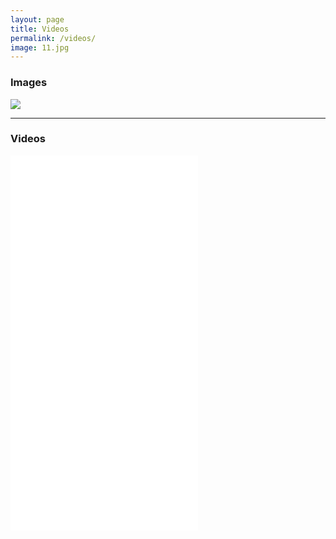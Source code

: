 ```yaml
---
layout: page
title: Videos
permalink: /videos/
image: 11.jpg    
---
```


### Images

![]({{site.baseurl}}/img/00.jpg)

***

### Videos

<iframe src="{{site.baseurl}}/img/01.mp4" frameborder="0" allowfullscreen></iframe>
<iframe src="{{site.baseurl}}/img/02.mp4" frameborder="0" allowfullscreen></iframe>  
<iframe src="{{site.baseurl}}/img/03.mp4" frameborder="0" allowfullscreen></iframe>
<iframe src="{{site.baseurl}}/img/04.mp4" frameborder="0" allowfullscreen></iframe>  


